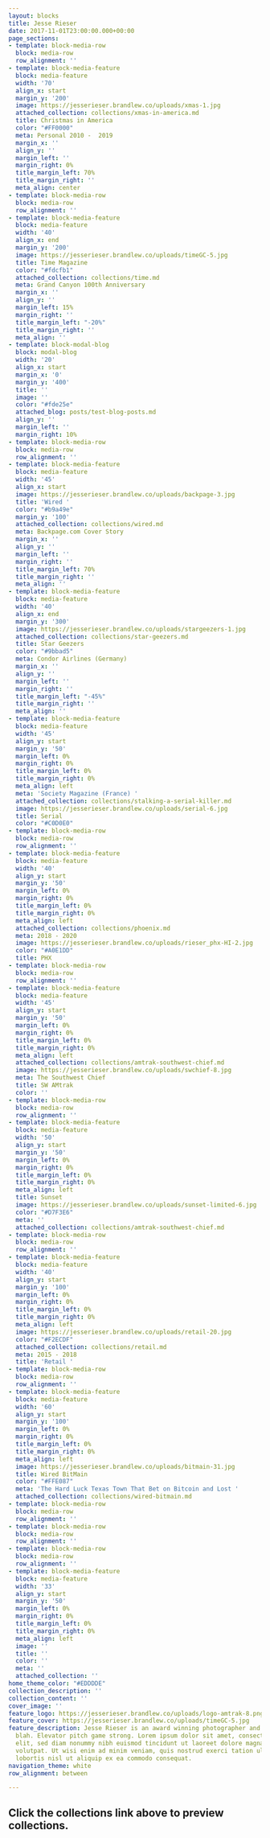 ```yaml
---
layout: blocks
title: Jesse Rieser
date: 2017-11-01T23:00:00.000+00:00
page_sections:
- template: block-media-row
  block: media-row
  row_alignment: ''
- template: block-media-feature
  block: media-feature
  width: '70'
  align_x: start
  margin_y: '200'
  image: https://jesserieser.brandlew.co/uploads/xmas-1.jpg
  attached_collection: collections/xmas-in-america.md
  title: Christmas in America
  color: "#FF0000"
  meta: Personal 2010 -  2019
  margin_x: ''
  align_y: ''
  margin_left: ''
  margin_right: 0%
  title_margin_left: 70%
  title_margin_right: ''
  meta_align: center
- template: block-media-row
  block: media-row
  row_alignment: ''
- template: block-media-feature
  block: media-feature
  width: '40'
  align_x: end
  margin_y: '200'
  image: https://jesserieser.brandlew.co/uploads/timeGC-5.jpg
  title: Time Magazine
  color: "#fdcfb1"
  attached_collection: collections/time.md
  meta: Grand Canyon 100th Anniversary 
  margin_x: ''
  align_y: ''
  margin_left: 15%
  margin_right: ''
  title_margin_left: "-20%"
  title_margin_right: ''
  meta_align: ''
- template: block-modal-blog
  block: modal-blog
  width: '20'
  align_x: start
  margin_x: '0'
  margin_y: '400'
  title: ''
  image: ''
  color: "#fde25e"
  attached_blog: posts/test-blog-posts.md
  align_y: ''
  margin_left: ''
  margin_right: 10%
- template: block-media-row
  block: media-row
  row_alignment: ''
- template: block-media-feature
  block: media-feature
  width: '45'
  align_x: start
  image: https://jesserieser.brandlew.co/uploads/backpage-3.jpg
  title: 'Wired '
  color: "#b9a49e"
  margin_y: '100'
  attached_collection: collections/wired.md
  meta: Backpage.com Cover Story
  margin_x: ''
  align_y: ''
  margin_left: ''
  margin_right: ''
  title_margin_left: 70%
  title_margin_right: ''
  meta_align: ''
- template: block-media-feature
  block: media-feature
  width: '40'
  align_x: end
  margin_y: '300'
  image: https://jesserieser.brandlew.co/uploads/stargeezers-1.jpg
  attached_collection: collections/star-geezers.md
  title: Star Geezers
  color: "#9bbad5"
  meta: Condor Airlines (Germany)
  margin_x: ''
  align_y: ''
  margin_left: ''
  margin_right: ''
  title_margin_left: "-45%"
  title_margin_right: ''
  meta_align: ''
- template: block-media-feature
  block: media-feature
  width: '45'
  align_y: start
  margin_y: '50'
  margin_left: 0%
  margin_right: 0%
  title_margin_left: 0%
  title_margin_right: 0%
  meta_align: left
  meta: 'Society Magazine (France) '
  attached_collection: collections/stalking-a-serial-killer.md
  image: https://jesserieser.brandlew.co/uploads/serial-6.jpg
  title: Serial
  color: "#C0D0E0"
- template: block-media-row
  block: media-row
  row_alignment: ''
- template: block-media-feature
  block: media-feature
  width: '40'
  align_y: start
  margin_y: '50'
  margin_left: 0%
  margin_right: 0%
  title_margin_left: 0%
  title_margin_right: 0%
  meta_align: left
  attached_collection: collections/phoenix.md
  meta: 2018 - 2020
  image: https://jesserieser.brandlew.co/uploads/rieser_phx-HI-2.jpg
  color: "#A0E1DD"
  title: PHX
- template: block-media-row
  block: media-row
  row_alignment: ''
- template: block-media-feature
  block: media-feature
  width: '45'
  align_y: start
  margin_y: '50'
  margin_left: 0%
  margin_right: 0%
  title_margin_left: 0%
  title_margin_right: 0%
  meta_align: left
  attached_collection: collections/amtrak-southwest-chief.md
  image: https://jesserieser.brandlew.co/uploads/swchief-8.jpg
  meta: The Southwest Chief
  title: SW AMtrak
  color: ''
- template: block-media-row
  block: media-row
  row_alignment: ''
- template: block-media-feature
  block: media-feature
  width: '50'
  align_y: start
  margin_y: '50'
  margin_left: 0%
  margin_right: 0%
  title_margin_left: 0%
  title_margin_right: 0%
  meta_align: left
  title: Sunset
  image: https://jesserieser.brandlew.co/uploads/sunset-limited-6.jpg
  color: "#D7F3E6"
  meta: ''
  attached_collection: collections/amtrak-southwest-chief.md
- template: block-media-row
  block: media-row
  row_alignment: ''
- template: block-media-feature
  block: media-feature
  width: '40'
  align_y: start
  margin_y: '100'
  margin_left: 0%
  margin_right: 0%
  title_margin_left: 0%
  title_margin_right: 0%
  meta_align: left
  image: https://jesserieser.brandlew.co/uploads/retail-20.jpg
  color: "#F2ECDF"
  attached_collection: collections/retail.md
  meta: 2015 - 2018
  title: 'Retail '
- template: block-media-row
  block: media-row
  row_alignment: ''
- template: block-media-feature
  block: media-feature
  width: '60'
  align_y: start
  margin_y: '100'
  margin_left: 0%
  margin_right: 0%
  title_margin_left: 0%
  title_margin_right: 0%
  meta_align: left
  image: https://jesserieser.brandlew.co/uploads/bitmain-31.jpg
  title: Wired BitMain
  color: "#FFE087"
  meta: 'The Hard Luck Texas Town That Bet on Bitcoin and Lost '
  attached_collection: collections/wired-bitmain.md
- template: block-media-row
  block: media-row
  row_alignment: ''
- template: block-media-row
  block: media-row
  row_alignment: ''
- template: block-media-row
  block: media-row
  row_alignment: ''
- template: block-media-feature
  block: media-feature
  width: '33'
  align_y: start
  margin_y: '50'
  margin_left: 0%
  margin_right: 0%
  title_margin_left: 0%
  title_margin_right: 0%
  meta_align: left
  image: ''
  title: ''
  color: ''
  meta: ''
  attached_collection: ''
home_theme_color: "#EDDDDE"
collection_description: ''
collection_content: ''
cover_image: ''
feature_logo: https://jesserieser.brandlew.co/uploads/logo-amtrak-8.png
feature_cover: https://jesserieser.brandlew.co/uploads/timeGC-5.jpg
feature_description: Jesse Rieser is an award winning photographer and blah blah blah
  blah. Elevator pitch game strong. Lorem ipsum dolor sit amet, consectetuer adipiscing
  elit, sed diam nonummy nibh euismod tincidunt ut laoreet dolore magna aliquam erat
  volutpat. Ut wisi enim ad minim veniam, quis nostrud exerci tation ullamcorper suscipit
  lobortis nisl ut aliquip ex ea commodo consequat.
navigation_theme: white
row_alignment: between

---
```

## Click the collections link above to preview collections.